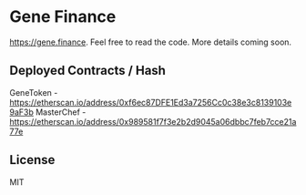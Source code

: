 # Gene Finance

https://gene.finance. Feel free to read the code. More details coming soon.


## Deployed Contracts / Hash

GeneToken - https://etherscan.io/address/0xf6ec87DFE1Ed3a7256Cc0c38e3c8139103e9aF3b
MasterChef - https://etherscan.io/address/0x989581f7f3e2b2d9045a06dbbc7feb7cce21a77e


## License

MIT